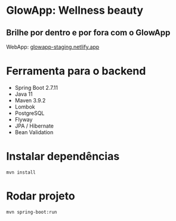 # GlowApp: Wellness beauty
## Brilhe por dentro e por fora com o GlowApp
WebApp: [glowapp-staging.netlify.app](https://glowapp-staging.netlify.app/)

# Ferramenta para o backend

* Spring Boot 2.7.11
* Java 11
* Maven 3.9.2
* Lombok
* PostgreSQL
* Flyway
* JPA / Hibernate
* Bean Validation

# Instalar dependências

`mvn install`

# Rodar projeto

`mvn spring-boot:run`

